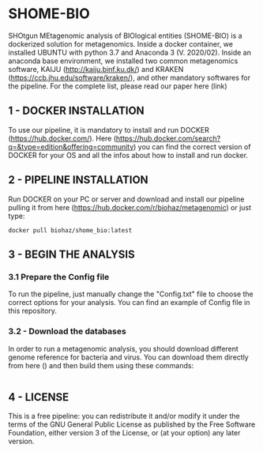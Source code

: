 # SHOME-BIO

SHOtgun MEtagenomic analysis of BIOlogical entities (SHOME-BIO) is a dockerized solution for metagenomics. Inside a docker container, we installed UBUNTU with python 3.7 and Anaconda 3 (V. 2020/02).
Inside an anaconda base environment, we installed two common metagenomics software, KAIJU (http://kaiju.binf.ku.dk/) and KRAKEN (https://ccb.jhu.edu/software/kraken/), and other mandatory softwares for the pipeline. For the complete list, please read our paper here (link)


## 1 - DOCKER INSTALLATION

To use our pipeline, it is mandatory to install and run DOCKER (https://hub.docker.com/). Here (https://hub.docker.com/search?q=&type=edition&offering=community) you can find the correct version of DOCKER for your OS and all the infos about how to install and run docker. 


## 2 - PIPELINE INSTALLATION

Run DOCKER on your PC or server and download and install our pipeline pulling it from here (https://hub.docker.com/r/biohaz/metagenomic) or just type:
```
docker pull biohaz/shome_bio:latest
```


## 3 - BEGIN THE ANALYSIS

### 3.1 Prepare the Config file

To run the pipeline, just manually change the "Config.txt" file to choose the correct options for your analysis. You can find an example of Config file in this repository.

### 3.2 - Download the databases

In order to run a metagenomic analysis, you should download different genome reference for bacteria and virus.
You can download them directly from here () and then build them using these commands:
```
```




## 4 - LICENSE
This is a free pipeline: you can redistribute it and/or modify it under the terms of the GNU General Public License as published by the Free Software Foundation, either version 3 of the License, or (at your option) any later version.

